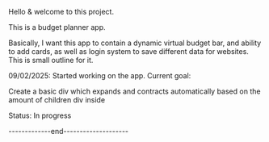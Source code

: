 Hello & welcome to this project.

This is a budget planner app.

Basically, I want this app to contain a dynamic virtual budget bar, and ability to add cards, as well as login system to save different data for websites. This is small outline for it.

09/02/2025:
Started working on the app.
Current goal: 

Create a basic div which expands and contracts automatically based on the amount of children div inside

Status: In progress

-------------end--------------------